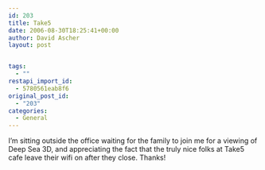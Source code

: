 ```yaml
---
id: 203
title: Take5
date: 2006-08-30T18:25:41+00:00
author: David Ascher
layout: post


tags:
  - ""
restapi_import_id:
  - 5780561eab8f6
original_post_id:
  - "203"
categories:
  - General
---
```

I&#8217;m sitting outside the office waiting for the family to join me for a viewing of Deep Sea 3D, and appreciating the fact that the truly nice folks at Take5 cafe leave their wifi on after they close. Thanks!
